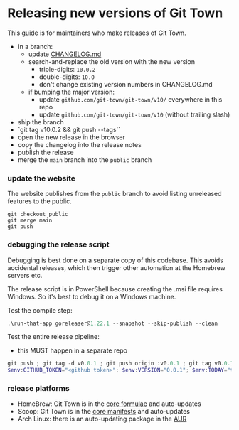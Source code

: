 # Releasing new versions of Git Town

This guide is for maintainers who make releases of Git Town.

- in a branch:
  - update [CHANGELOG.md](CHANGELOG.md)
  - search-and-replace the old version with the new version
    - triple-digits: `10.0.2`
    - double-digits: `10.0`
    - don't change existing version numbers in CHANGELOG.md
  - if bumping the major version:
    - update `github.com/git-town/git-town/v10/` everywhere in this repo
    - update `github.com/git-town/git-town/v10` (without trailing slash)
- ship the branch
- `git tag v10.0.2 && git push --tags``
- open the new release in the browser
- copy the changelog into the release notes
- publish the release
- merge the `main` branch into the `public` branch

### update the website

The website publishes from the `public` branch to avoid listing unreleased
features to the public.

```
git checkout public
git merge main
git push
```

### debugging the release script

Debugging is best done on a separate copy of this codebase. This avoids
accidental releases, which then trigger other automation at the Homebrew servers
etc.

The release script is in PowerShell because creating the .msi file requires
Windows. So it's best to debug it on a Windows machine.

Test the compile step:

```powershell
.\run-that-app goreleaser@1.22.1 --snapshot --skip-publish --clean
```

Test the entire release pipeline:

- this MUST happen in a separate repo

```powershell
git push ; git tag -d v0.0.1 ; git push origin :v0.0.1 ; git tag v0.0.1 ; git push --tags
$env:GITHUB_TOKEN="<github token>"; $env:VERSION="0.0.1"; $env:TODAY="today"; .\tools\release.ps1
```

### release platforms

- HomeBrew: Git Town is in the
  [core formulae](https://formulae.brew.sh/formula/git-town) and auto-updates
- Scoop: Git Town is in the
  [core manifests](https://github.com/ScoopInstaller/Main/blob/master/bucket/git-town.json)
  and auto-updates
- Arch Linux: there is an auto-updating package in the
  [AUR](https://aur.archlinux.org/packages/git-town)
